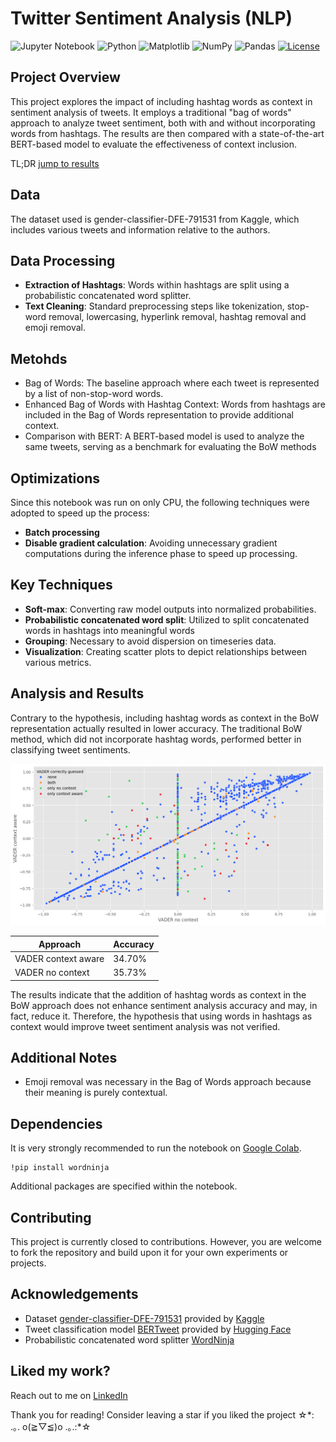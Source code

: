 # Twitter Sentiment Analysis (NLP)

![Jupyter Notebook](https://img.shields.io/badge/jupyter-%23FA0F00.svg?style=for-the-badge&logo=jupyter&logoColor=white)
![Python](https://img.shields.io/badge/python-3670A0?style=for-the-badge&logo=python&logoColor=ffdd54)
![Matplotlib](https://img.shields.io/badge/Matplotlib-%23ffffff.svg?style=for-the-badge&logo=Matplotlib&logoColor=black)
![NumPy](https://img.shields.io/badge/numpy-%23013243.svg?style=for-the-badge&logo=numpy&logoColor=white)
![Pandas](https://img.shields.io/badge/pandas-%23150458.svg?style=for-the-badge&logo=pandas&logoColor=white)
[![License](https://img.shields.io/github/license/Ileriayo/markdown-badges?style=for-the-badge)](./LICENSE)

## Project Overview
This project explores the impact of including hashtag words as context in sentiment analysis of tweets. It employs a traditional "bag of words" approach to analyze tweet sentiment, both with and without incorporating words from hashtags. The results are then compared with a state-of-the-art BERT-based model to evaluate the effectiveness of context inclusion.

TL;DR [jump to results](#analysis-and-results)

## Data
The dataset used is gender-classifier-DFE-791531 from Kaggle, which includes various tweets and information relative to the authors.

## Data Processing
- **Extraction of Hashtags**: Words within hashtags are split using a probabilistic concatenated word splitter.
- **Text Cleaning**: Standard preprocessing steps like tokenization, stop-word removal, lowercasing, hyperlink removal, hashtag removal and emoji removal.

## Metohds
- Bag of Words: The baseline approach where each tweet is represented by a list of non-stop-word words.
- Enhanced Bag of Words with Hashtag Context: Words from hashtags are included in the Bag of Words representation to provide additional context.
- Comparison with BERT: A BERT-based model is used to analyze the same tweets, serving as a benchmark for evaluating the BoW methods

## Optimizations
Since this notebook was run on only CPU, the following techniques were adopted to speed up the process:
- **Batch processing**
- **Disable gradient calculation**: Avoiding unnecessary gradient computations during the inference phase to speed up processing.

## Key Techniques
- **Soft-max**: Converting raw model outputs into normalized probabilities.
- **Probabilistic concatenated word split**: Utilized to split concatenated words in hashtags into meaningful words
- **Grouping**: Necessary to avoid dispersion on timeseries data.
- **Visualization**: Creating scatter plots to depict relationships between various metrics.


## Analysis and Results
Contrary to the hypothesis, including hashtag words as context in the BoW representation actually resulted in lower accuracy. The traditional BoW method, which did not incorporate hashtag words, performed better in classifying tweet sentiments.

![Accuracy scatter plot](./images/accuracy_scatter_plot.png)

| Approach            | Accuracy |
|---------------------|----------|
| VADER context aware | 34.70%   |
| VADER no context    | 35.73%   |

The results indicate that the addition of hashtag words as context in the BoW approach does not enhance sentiment analysis accuracy and may, in fact, reduce it. Therefore, the hypothesis that using words in hashtags as context would improve tweet sentiment analysis was not verified.

## Additional Notes
- Emoji removal was necessary in the Bag of Words approach because their meaning is purely contextual. 

## Dependencies
It is very strongly recommended to run the notebook on [Google Colab](https://colab.research.google.com/).
```
!pip install wordninja
```
Additional packages are specified within the notebook.

## Contributing
This project is currently closed to contributions. However, you are welcome to fork the repository and build upon it for your own experiments or projects.

## Acknowledgements
- Dataset [gender-classifier-DFE-791531](https://www.kaggle.com/datasets/crowdflower/twitter-user-gender-classification/data) provided by [Kaggle](https://www.kaggle.com)
- Tweet classification model [BERTweet](https://huggingface.co/docs/transformers/model_doc/bertweet) provided by [Hugging Face](https://huggingface.co)
- Probabilistic concatenated word splitter [WordNinja](https://github.com/keredson/wordninja)

## Liked my work?
Reach out to me on [LinkedIn](https://www.linkedin.com/in/ahmed-maruf-15684a212/)

Thank you for reading! Consider leaving a star if you liked the project ☆\*: .｡. o(≧▽≦)o .｡.:\*☆
